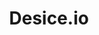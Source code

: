 ---
title: Desice.io
headline: Cloud-basierte Plattform für die statistische Versuchsplanung
description: 
url: http://desice.io
urlCopy: desice.io
technologies:
 - Python
 - Django
 - Vue.js
 - Javascript
 - HTML
 - CSS
 - Bootstrap
 - Heroku
---
